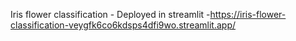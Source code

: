 Iris flower classification - Deployed in streamlit -https://iris-flower-classification-veygfk6co6kdsps4dfi9wo.streamlit.app/
